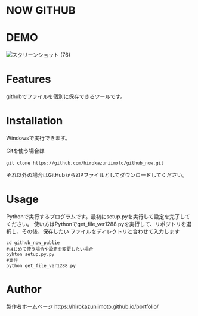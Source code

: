 # NOW GITHUB

# DEMO

![スクリーンショット (76)](https://user-images.githubusercontent.com/55869749/121089541-419a3300-c822-11eb-9e7a-9e41f29ac9ee.png)

# Features

githubでファイルを個別に保存できるツールです。

# Installation
Windowsで実行できます。

Gitを使う場合は
```
git clone https://github.com/hirokazuniimoto/github_now.git　
```
それ以外の場合はGitHubからZIPファイルとしてダウンロードしてください。

# Usage

Pythonで実行するプログラムです。最初にsetup.pyを実行して設定を完了してください。
使い方はPythonでget_file_ver1288.pyを実行して、リポジトリを選択し、その後、保存したい
ファイルをディレクトリと合わせて入力します

```
cd github_now_publie
#はじめて使う場合や設定を変更したい場合
pyhton setup.py.py
#実行
python get_file_ver1288.py
```

# Author

製作者ホームページ
https://hirokazuniimoto.github.io/portfolio/
